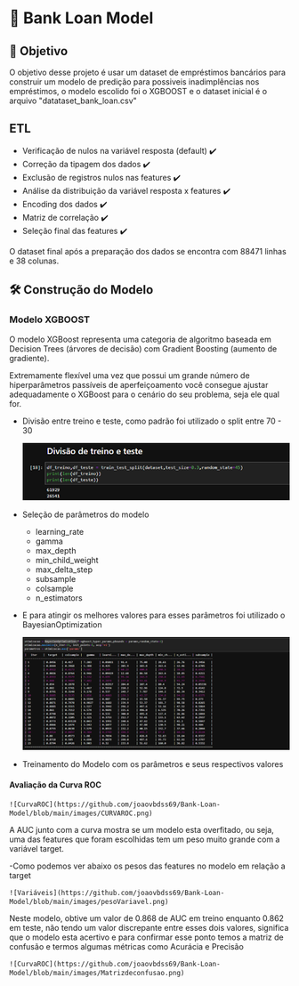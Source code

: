 # 🧬 Bank Loan Model

## 🎯 Objetivo

O objetivo desse projeto é usar um dataset de empréstimos bancários para construir um modelo de predição para possiveis inadimplências nos empréstimos, o modelo escolido foi o XGBOOST e o dataset inicial é o arquivo "datataset_bank_loan.csv" 

## ETL

- Verificação de nulos na variável resposta (default) ✔️
- Correção da tipagem dos dados ✔️
- Exclusão de registros nulos nas features ✔️
- Análise da distribuição da variável resposta x features ✔️
- Encoding dos dados ✔️
- Matriz de correlação ✔️
- Seleção final das features ✔️

O dataset final após a preparação dos dados se encontra com 88471 linhas  e 38 colunas.

## 🛠️ Construção do Modelo 

### Modelo XGBOOST

O modelo XGBoost representa uma categoria de algoritmo baseada em Decision Trees (árvores de decisão) com Gradient Boosting (aumento de gradiente).

Extremamente flexível uma vez que possui um grande número de hiperparâmetros passíveis de aperfeiçoamento você consegue ajustar adequadamente o XGBoost para o cenário do seu problema, seja ele qual for.


- Divisão entre treino e teste, como padrão foi utilizado o split entre 70 - 30

    ![CurvaROC](https://github.com/joaovbdss69/Bank-Loan-Model/blob/main/images/DivisaoTreinoTeste.png)
	
- Seleção de parâmetros do modelo
    - learning_rate 
    - gamma
    - max_depth
    - min_child_weight
    - max_delta_step
    - subsample
    - colsample
    - n_estimators
- E para atingir os melhores valores para esses parâmetros foi utilizado o BayesianOptimization

    ![BayesianOptimization](https://github.com/joaovbdss69/Bank-Loan-Model/blob/main/images/BayesianOptimization.png)

- Treinamento do Modelo com os parâmetros e seus respectivos valores

#### Avaliação da Curva ROC 

    ![CurvaROC](https://github.com/joaovbdss69/Bank-Loan-Model/blob/main/images/CURVAROC.png)

A AUC junto com a curva mostra se um modelo esta overfitado, ou seja, uma das features que foram escolhidas tem um peso muito grande com a variável target.

-Como podemos ver abaixo os pesos das features no modelo em relação a target

    ![Variáveis](https://github.com/joaovbdss69/Bank-Loan-Model/blob/main/images/pesoVariavel.png)

Neste modelo, obtive um valor de 0.868 de AUC em treino enquanto 0.862 em teste, não tendo um valor discrepante entre esses dois valores, significa que o modelo esta acertivo e para confirmar esse ponto temos a matriz de confusão e termos algumas métricas como Acurácia e Precisão

    ![CurvaROC](https://github.com/joaovbdss69/Bank-Loan-Model/blob/main/images/Matrizdeconfusao.png)
